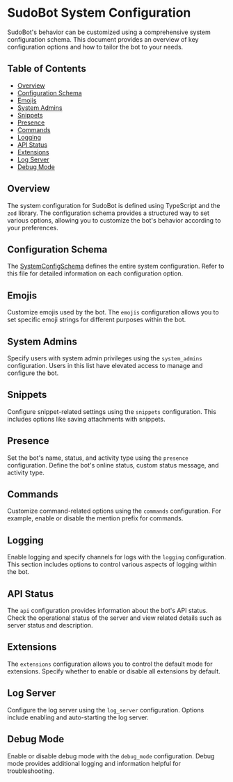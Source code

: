 # SudoBot System Configuration

SudoBot's behavior can be customized using a comprehensive system configuration schema. This document provides an overview of key configuration options and how to tailor the bot to your needs.

## Table of Contents

- [Overview](#overview)
- [Configuration Schema](#configuration-schema)
- [Emojis](#emojis)
- [System Admins](#system-admins)
- [Snippets](#snippets)
- [Presence](#presence)
- [Commands](#commands)
- [Logging](#logging)
- [API Status](#api-status)
- [Extensions](#extensions)
- [Log Server](#log-server)
- [Debug Mode](#debug-mode)

## Overview

The system configuration for SudoBot is defined using TypeScript and the `zod` library. The configuration schema provides a structured way to set various options, allowing you to customize the bot's behavior according to your preferences.

## Configuration Schema

The [SystemConfigSchema](https://github.com/onesoft-sudo/sudobot/blob/main/src/types/SystemConfigSchema.ts) defines the entire system configuration. Refer to this file for detailed information on each configuration option.

## Emojis

Customize emojis used by the bot. The `emojis` configuration allows you to set specific emoji strings for different purposes within the bot.

## System Admins

Specify users with system admin privileges using the `system_admins` configuration. Users in this list have elevated access to manage and configure the bot.

## Snippets

Configure snippet-related settings using the `snippets` configuration. This includes options like saving attachments with snippets.

## Presence

Set the bot's name, status, and activity type using the `presence` configuration. Define the bot's online status, custom status message, and activity type.

## Commands

Customize command-related options using the `commands` configuration. For example, enable or disable the mention prefix for commands.

## Logging

Enable logging and specify channels for logs with the `logging` configuration. This section includes options to control various aspects of logging within the bot.

## API Status

The `api` configuration provides information about the bot's API status. Check the operational status of the server and view related details such as server status and description.

## Extensions

The `extensions` configuration allows you to control the default mode for extensions. Specify whether to enable or disable all extensions by default.

## Log Server

Configure the log server using the `log_server` configuration. Options include enabling and auto-starting the log server.

## Debug Mode

Enable or disable debug mode with the `debug_mode` configuration. Debug mode provides additional logging and information helpful for troubleshooting.
